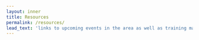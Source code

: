 ```yaml
---
layout: inner
title: Resources
permalink: /resources/
lead_text: 'links to upcoming events in the area as well as training materials coming soon'
---
```

